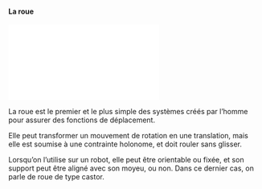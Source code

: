 #### La roue

![$\dot x \sin\theta - \dot y \cos\theta = 0$](tikz/roue.pdf)

<div class="notes">

La roue est le premier et le plus simple des systèmes créés par l’homme pour assurer des fonctions de déplacement.

Elle peut transformer un mouvement de rotation en une translation, mais elle est soumise à une contrainte holonome, et
doit rouler sans glisser.

Lorsqu’on l’utilise sur un robot, elle peut être orientable ou fixée, et son support peut être aligné avec son moyeu,
ou non. Dans ce dernier cas, on parle de roue de type castor.

</div>



